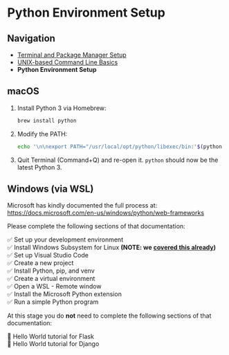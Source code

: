 # Python Environment Setup

## Navigation

- [Terminal and Package Manager Setup](01-terminal-setup.md)
- [UNIX-based Command Line Basics](02-unix-basics.md)
- **Python Environment Setup**

## macOS

1. Install Python 3 via Homebrew:

    ```bash
    brew install python
    ```

2. Modify the PATH:

    ```bash
    echo '\n\nexport PATH="/usr/local/opt/python/libexec/bin:'$(python -m site --user-base)'/bin:$PATH"' >> ~/.zshrc
    ```

3. Quit Terminal (Command+Q) and re-open it. `python` should now be the latest Python 3.

## Windows (via WSL)

Microsoft has kindly documented the full process at: https://docs.microsoft.com/en-us/windows/python/web-frameworks

Please complete the following sections of that documentation:

✅ Set up your development environment  
✅ Install Windows Subsystem for Linux **(NOTE: we [covered this already](01-terminal-setup-win.md))**  
✅ Set up Visual Studio Code  
✅ Create a new project  
✅ Install Python, pip, and venv  
✅ Create a virtual environment  
✅ Open a WSL - Remote window  
✅ Install the Microsoft Python extension  
✅ Run a simple Python program  

At this stage you do **not** need to complete the following sections of that documentation:

🚫 Hello World tutorial for Flask  
🚫 Hello World tutorial for Django